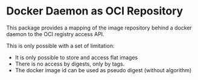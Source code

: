 # Docker Daemon as OCI Repository

This package provides a mapping of the image repository behind a docker
daemon to the OCI registry access API.

This is only possible with a set of limitation:
- It is only possible to store and access flat images
- There is no access by digests, only by tags.
- The docker image id can be used as pseudo digest (without algorithm)
